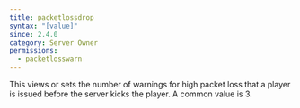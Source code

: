 ```yaml
---
title: packetlossdrop
syntax: "[value]"
since: 2.4.0
category: Server Owner
permissions:
  - packetlosswarn
---
```


This views or sets the number of warnings for high packet loss that a player is issued before the server kicks the player. A common value is 3.
